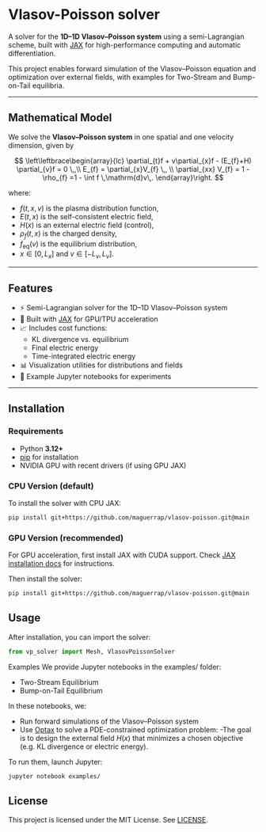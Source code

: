 # Vlasov-Poisson solver

A solver for the **1D–1D Vlasov–Poisson system** using a semi-Lagrangian
scheme, built with [JAX](https://github.com/google/jax) for high-performance
computing and automatic differentiation.

This project enables forward simulation of the Vlasov–Poisson equation
and optimization over external fields, with examples for
Two-Stream and Bump-on-Tail equilibria.

---

## Mathematical Model

We solve the **Vlasov–Poisson system** in one spatial and one velocity
dimension, given by

$$
\left\leftbrace\begin{array}{lc}
   \partial_{t}f + v\partial_{x}f - (E_{f}+H) \partial_{v}f = 0 \,,\\
   E_{f} = \partial_{x}V_{f} \,, \\
   \partial_{xx} V_{f} = 1 - \rho_{f} =1 - \int  f \,\mathrm{d}v\,.
\end{array}\right.
$$

where:
- $f(t, x, v)$ is the plasma distribution function,
- $E(t, x)$ is the self-consistent electric field,
- $H(x)$ is an external electric field (control),
- $\rho_{f}(t,x)$ is the charged density,
- $f_{\text{eq}}(v)$ is the equilibrium distribution,
- $x \in [0, L_x]$ and $v \in [-L_v, L_v]$.

---

## Features

- ⚡ Semi-Lagrangian solver for the 1D–1D Vlasov–Poisson system  
- 🔁 Built with [JAX](https://github.com/google/jax) for GPU/TPU acceleration  
- 📈 Includes cost functions:
  - KL divergence vs. equilibrium
  - Final electric energy
  - Time-integrated electric energy   
- 📊 Visualization utilities for distributions and fields  
- 📓 Example Jupyter notebooks for experiments  

---

## Installation

### Requirements
- Python **3.12+**
- [pip](https://pip.pypa.io/en/stable/) for installation  
- NVIDIA GPU with recent drivers (if using GPU JAX)

### CPU Version (default)
To install the solver with CPU JAX:

```bash
pip install git+https://github.com/maguerrap/vlasov-poisson.git@main
```

### GPU Version (recommended)
For GPU acceleration, first install JAX with CUDA support.
Check [JAX installation docs](https://docs.jax.dev/en/latest/installation.html) for instructions.

Then install the solver:

```bash
pip install git+https://github.com/maguerrap/vlasov-poisson.git@main
```

## Usage

After installation, you can import the solver:
```python
from vp_solver import Mesh, VlasovPoissonSolver
```

Examples
We provide Jupyter notebooks in the examples/ folder:

- Two-Stream Equilibrium
- Bump-on-Tail Equilibrium

In these notebooks, we:

- Run forward simulations of the Vlasov–Poisson system
- Use [Optax](https://github.com/google-deepmind/optax/tree/main) to solve a PDE-constrained optimization problem:
-The goal is to design the external field  $H(x)$ that minimizes a chosen objective (e.g. KL divergence or electric energy).

To run them, launch Jupyter:

```bash
jupyter notebook examples/
```

## License

This project is licensed under the MIT License. See [LICENSE](https://github.com/maguerrap/vlasov-poisson/blob/main/LICENSE).
